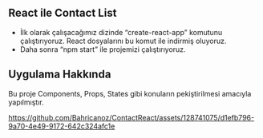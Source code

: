 React ile Contact List
----------------------------------
- İlk olarak çalışacağımız dizinde “create-react-app” komutunu çalıştırıyoruz. React dosyalarını bu komut ile indirmiş oluyoruz.
- Daha sonra “npm start” ile projemizi çalıştırıyoruz.

Uygulama Hakkında
-------------------------
Bu proje Components, Props, States gibi konuların pekiştirilmesi amacıyla yapılmıştır.


https://github.com/Bahricanoz/ContactReact/assets/128741075/d1efb796-9a70-4e49-9172-642c324afc1e









